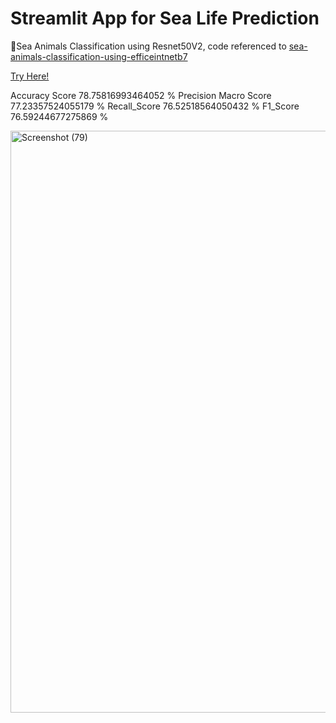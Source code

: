 # Streamlit App for Sea Life Prediction

🐙Sea Animals Classification using Resnet50V2, code referenced to [sea-animals-classification-using-efficeintnetb7](https://www.kaggle.com/code/vencerlanz09/sea-animals-classification-using-efficeintnetb7#notebook-container)<br>

[Try Here!](https://datawizard-sealife-prediction.streamlit.app/)

Accuracy Score 78.75816993464052 %
Precision Macro Score  77.23357524055179 %
Recall_Score 76.52518564050432 %
F1_Score 76.59244677275869 %

<img width="931" alt="Screenshot (79)" src="https://github.com/TheikdiKhantKyaw/streamit_app/assets/56785044/4b088a6b-0dbf-43e9-856d-6184e229b55d">
